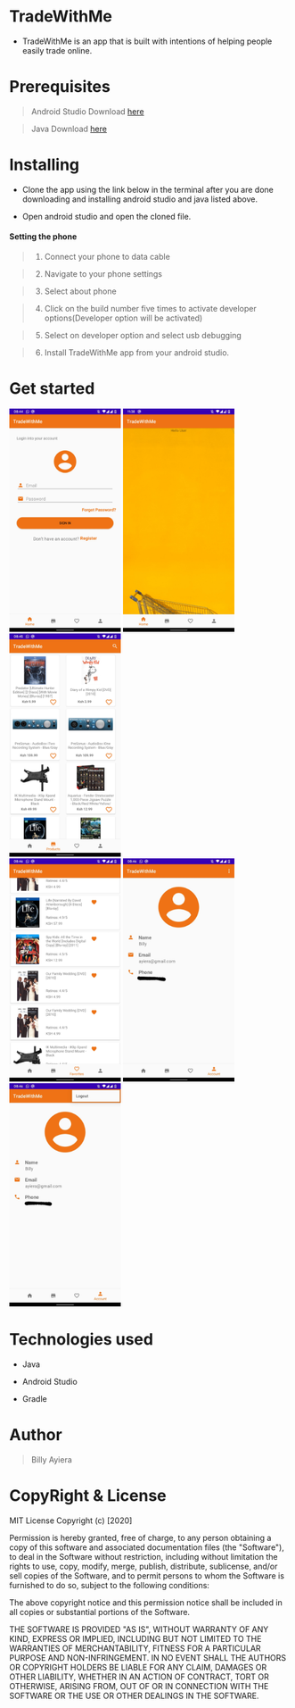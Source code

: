# TradeWithMe

* TradeWithMe is an app that is built with intentions of helping people easily trade online.

# Prerequisites

> Android Studio Download [here](https://developer.android.com/studio/install)

> Java Download [here](https://www.oracle.com/java/technologies/javase-jdk11-downloads.html)

# Installing

* Clone the app using the link below in the terminal after you are done downloading and installing android studio and java listed above.

* Open android studio and open the cloned file.

#### Setting the phone

> 1. Connect your phone to data cable

> 2. Navigate to your phone settings

> 3. Select about phone

> 4. Click on the build number five times to activate developer options(Developer option will be activated)

> 5. Select on developer option and select usb debugging

> 6. Install TradeWithMe app from your android studio.

# Get started

<img src="img/Screenshot_20200608-084444030.jpg" width="200"> <img src="img/Screenshot_20200608-113839893.jpg" width="200"> <img src="img/Screenshot_20200608-084551491.jpg" width="200">
<br>
<img src="img/Screenshot_20200608-084619391.jpg" width="200"> <img src="img/Screenshot_20200608-084637845~2.jpg" width="200"> <img src="img/Screenshot_20200608-084646151~2.jpg" width="200">

# Technologies used

* Java

* Android Studio

* Gradle

# Author
> Billy Ayiera

# CopyRight & License

MIT License
Copyright (c) [2020]

Permission is hereby granted, free of charge, to any person obtaining a copy
of this software and associated documentation files (the "Software"), to deal
in the Software without restriction, including without limitation the rights
to use, copy, modify, merge, publish, distribute, sublicense, and/or sell
copies of the Software, and to permit persons to whom the Software is
furnished to do so, subject to the following conditions:

The above copyright notice and this permission notice shall be included in all
copies or substantial portions of the Software.

THE SOFTWARE IS PROVIDED "AS IS", WITHOUT WARRANTY OF ANY KIND, EXPRESS OR
IMPLIED, INCLUDING BUT NOT LIMITED TO THE WARRANTIES OF MERCHANTABILITY,
FITNESS FOR A PARTICULAR PURPOSE AND NON-INFRINGEMENT. IN NO EVENT SHALL THE
AUTHORS OR COPYRIGHT HOLDERS BE LIABLE FOR ANY CLAIM, DAMAGES OR OTHER
LIABILITY, WHETHER IN AN ACTION OF CONTRACT, TORT OR OTHERWISE, ARISING FROM,
OUT OF OR IN CONNECTION WITH THE SOFTWARE OR THE USE OR OTHER DEALINGS IN THE
SOFTWARE.